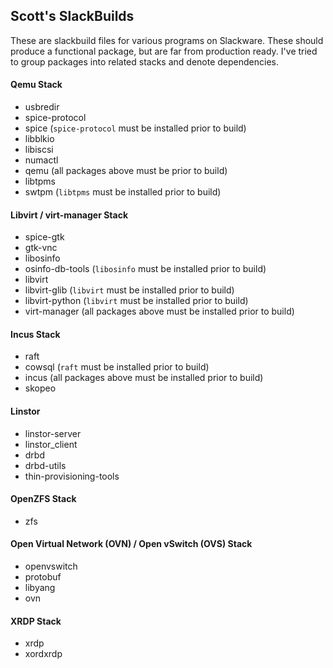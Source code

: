 ## Scott's SlackBuilds

These are slackbuild files for various programs on Slackware.  These should produce a functional package, but are far from production ready.  I've tried to group packages into related stacks and denote dependencies. 

#### Qemu Stack 
- usbredir
- spice-protocol
- spice (`spice-protocol` must be installed prior to build)
- libblkio
- libiscsi
- numactl
- qemu (all packages above must be prior to build)
- libtpms
- swtpm (`libtpms` must be installed prior to build)

#### Libvirt / virt-manager Stack
- spice-gtk
- gtk-vnc
- libosinfo
- osinfo-db-tools (`libosinfo` must be installed prior to build)
- libvirt
- libvirt-glib (`libvirt` must be installed prior to build)
- libvirt-python (`libvirt` must be installed prior to build)
- virt-manager (all packages above must be installed prior to build)

#### Incus Stack
- raft
- cowsql (`raft` must be installed prior to build)
- incus (all packages above must be installed prior to build)
- skopeo

#### Linstor
- linstor-server
- linstor_client
- drbd
- drbd-utils
- thin-provisioning-tools

#### OpenZFS Stack
- zfs

#### Open Virtual Network (OVN) / Open vSwitch (OVS) Stack
- openvswitch
- protobuf
- libyang
- ovn
		
#### XRDP Stack
- xrdp
- xordxrdp


